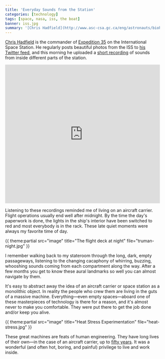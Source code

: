 ```yaml
---
title: 'Everyday Sounds from the Station'
categories: [technology]
tags: [space, nasa, iss, the boat]
banner: iss.jpg
summary: '[Chris Hadfield](http://www.asc-csa.gc.ca/eng/astronauts/biohadfield.asp) is the commander of [Expedition 35](http://www.nasa.gov/mission_pages/station/expeditions/expedition35/index.html) on the International Space Station. He regularly posts beautiful photos from the ISS to [his Twitter feed](http://twitter.com/cmdr_hadfield), and this morning he uploaded a [short recording](https://soundcloud.com/colchrishadfield/sets/everyday-sounds-from-station) of sounds from inside different parts of the station.'
---
```


[Chris Hadfield](http://www.asc-csa.gc.ca/eng/astronauts/biohadfield.asp) is the commander of [Expedition 35](http://www.nasa.gov/mission_pages/station/expeditions/expedition35/index.html) on the International Space Station. He regularly posts beautiful photos from the ISS to [his Twitter feed](http://twitter.com/cmdr_hadfield), and this morning he uploaded a [short recording](https://soundcloud.com/colchrishadfield/sets/everyday-sounds-from-station) of sounds from inside different parts of the station.

<iframe width="100%" height="450" scrolling="no" frameborder="no" src="https://w.soundcloud.com/player/?url=http%3A%2F%2Fapi.soundcloud.com%2Fplaylists%2F3150363"></iframe>

Listening to these recordings reminded me of living on an aircraft carrier. Flight operations usually end well after midnight. By the time the day's paperwork is done, the lights in the ship's interior have been switched to red and most everybody is in the rack. These late quiet moments were always my favorite time of day. 

{{ theme:partial src="image" title="The flight deck at night" file="truman-night.jpg" }}

I remember walking back to my stateroom through the long, dark, empty passageways, listening to the changing cacaphony of whirring, buzzing, whooshing sounds coming from each compartment along the way. After a few months you get to know these aural landmarks so well you can almost navigate by them.

It's easy to abstract away the idea of an aircraft carrier or space station as a monolithic object. In reality the people who crew them are living in the guts of a massive machine. Everything&mdash;even empty spaces&mdash;aboard one of these masterpieces of technology is there for a reason, and it's almost never to make you comfortable. They were put there to get the job done and/or keep you alive.

{{ theme:partial src="image" title="Heat Stress Experimentation" file="heat-stress.jpg" }}

These great machines are feats of human engineering. They have long lives of their own&mdash;in the case of an aircraft carrier, up to [fifty years](http://en.wikipedia.org/wiki/USS_Enterprise_\(CVN-65\)). It was a wonderful (and often hot, boring, and painful) privilege to live and work inside.